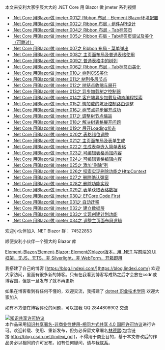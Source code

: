 
本文来安利大家宇辰大大的 .NET Core 用 Blazor 做 jmeter 系列视频

<!--more-->


<!-- CreateTime:2020/8/8 8:15:36 -->


<!-- csdn -->
<!-- 发布 -->

- [.Net Core 用Blazor做 jmeter 001之 Ribbon 布局 - Element Blazor环境配置](https://www.bilibili.com/video/BV15C4y187Nw)
- [.Net Core 用Blazor做 jmeter 002之 Ribbon 布局 - 组件API设计](https://www.bilibili.com/video/BV1ja4y1a7RQ)
- [.Net Core 用Blazor做 jmeter 004之 Ribbon 布局 - Tab标签页](https://www.bilibili.com/video/BV1Vf4y1d7h1)
- [.Net Core 用Blazor做 jmeter 005之 Ribbon 布局 - Tab标签页调试及美化（可跳过）](https://www.bilibili.com/video/BV1pv411v7yo)
- [.Net Core 用Blazor做 jmeter 007之 Ribbon 布局 - 菜单弹出](https://www.bilibili.com/video/BV1Pf4y197w4)
- [.Net Core 用Blazor做 jmeter 008之 主页面布局及普通表格使用](https://www.bilibili.com/video/BV1GC4y187Sy)
- [.Net Core 用Blazor做 jmeter 009之 普通表格中的树列](https://www.bilibili.com/video/BV1h54y1v7yr)
- [.Net Core 用Blazor做 jmeter 006之 Ribbon 布局 - Tab标签页美化](https://www.bilibili.com/video/BV1CT4y1j7Y9)
- [.Net Core 用Blazor做 jmeter 010之 树列CSS美化](https://www.bilibili.com/video/BV1GK4y1v79s)
- [.Net Core 用Blazor做 jmeter 011之 树列多层节点](https://www.bilibili.com/video/BV1y54y1S77p)
- [.Net Core 用Blazor做 jmeter 012之 树结点收缩与展开](https://www.bilibili.com/video/BV1QT4y1j7bP)
- [.Net Core 用Blazor做 jmeter 013之 异步加载树之控制器](https://www.bilibili.com/video/BV18v411v7F9)
- [.Net Core 用Blazor做 jmeter 014之 客户端异步加载及动态编程探索](https://www.bilibili.com/video/BV1Hv411v7ou)
- [.Net Core 用Blazor做 jmeter 015之 懒加载的坑及控制路由调整](https://www.bilibili.com/video/BV1ka4y1E779)
- [.Net Core 用Blazor做 jmeter 016之 树节点异步展开成功](https://www.bilibili.com/video/BV1ph411Z7zW)
- [.Net Core 用Blazor做 jmeter 017之 调整树节点缩进](https://www.bilibili.com/video/BV1fZ4y1T71n)
- [.Net Core 用Blazor做 jmeter 018之 解决树表格展开问题](https://www.bilibili.com/video/BV1rk4y1m7bz)
- [.Net Core 用Blazor做 jmeter 019之 展开Loading状态](https://www.bilibili.com/video/BV1df4y1X7Ws)
- [.Net Core 用Blazor做 jmeter 020之 表格错位调整](https://www.bilibili.com/video/BV1154y1v7XL)
- [.Net Core 用Blazor做 jmeter 021之 主页面布局及表单生成](https://www.bilibili.com/video/BV1up4y1q7sr)
- [.Net Core 用Blazor做 jmeter 022之 生成表单嵌入简单表格](https://www.bilibili.com/video/BV1j5411a7o2)
- [.Net Core 用Blazor做 jmeter 023之 可编辑表格添加内容](https://www.bilibili.com/video/BV1h5411a7or)
- [.Net Core 用Blazor做 jmeter 024之 可编辑表格编辑内容](https://www.bilibili.com/video/BV1mv411q7qo)
- [.Net Core 用Blazor做 jmeter 025之 添加“删除”列](https://www.bilibili.com/video/BV1PK4y1v74R)
- [.Net Core 用Blazor做 jmeter 026之 探索实现删除功能之HttpContext](https://www.bilibili.com/video/BV1ND4y1U7Vd)
- [.Net Core 用Blazor做 jmeter 027之 删除确认弹窗](https://www.bilibili.com/video/BV1pp4y1q7V6)
- [.Net Core 用Blazor做 jmeter 028之 删除功能实现](https://www.bilibili.com/video/BV1PK411n79G)
- [.Net Core 用Blazor做 jmeter 029之 表单获取表格数据](https://www.bilibili.com/video/BV1QA411a76c)
- [.Net Core 用Blazor做 jmeter 030之 EFCore Code First](https://www.bilibili.com/video/BV1i64y1F7VJ)
- [.Net Core 用Blazor做 jmeter 031之 自动迁移](https://www.bilibili.com/video/BV1da4y1E733)
- [.Net Core 用Blazor做 jmeter 032之 建立数据层](https://www.bilibili.com/video/BV1DK4y1e7zm)
- [.Net Core 用Blazor做 jmeter 033之 实现创建计划功能](https://www.bilibili.com/video/BV1ZD4y1m7dj)
- [.Net Core 用Blazor做 jmeter 034之 调整主页面布局逻辑](https://www.bilibili.com/video/BV1SK411J7iz)

欢迎小伙伴加入 .NET Blazor 群： 74522853

顺便安利小伙伴一个强大的 Blazor 库

[Element-Blazor/Element-Blazor: Element的blazor版本，用 .NET 写前端的 UI 框架，无JS，无TS，非 Silverlight，非 WebForm，开箱即用](https://github.com/Element-Blazor/Element-Blazor)



我搭建了自己的博客 [https://blog.lindexi.com/](https://blog.lindexi.com/) 欢迎大家访问，里面有很多新的博客。只有在我看到博客写成熟之后才会放在csdn或博客园，但是一旦发布了就不再更新

如果在博客看到有任何不懂的，欢迎交流，我搭建了 [dotnet 职业技术学院](https://t.me/dotnet_campus) 欢迎大家加入

如有不方便在博客评论的问题，可以加我 QQ 2844808902 交流

<a rel="license" href="http://creativecommons.org/licenses/by-nc-sa/4.0/"><img alt="知识共享许可协议" style="border-width:0" src="https://licensebuttons.net/l/by-nc-sa/4.0/88x31.png" /></a><br />本作品采用<a rel="license" href="http://creativecommons.org/licenses/by-nc-sa/4.0/">知识共享署名-非商业性使用-相同方式共享 4.0 国际许可协议</a>进行许可。欢迎转载、使用、重新发布，但务必保留文章署名[林德熙](http://blog.csdn.net/lindexi_gd)(包含链接:http://blog.csdn.net/lindexi_gd )，不得用于商业目的，基于本文修改后的作品务必以相同的许可发布。如有任何疑问，请与我[联系](mailto:lindexi_gd@163.com)。